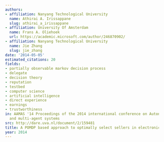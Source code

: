 ```yaml
---
authors:
- affiliation: Nanyang Technological University
  name: Athirai A. Irissappane
  slug: athirai_a_irissappane
- affiliation: University Of Amsterdam
  name: Frans A. Oliehoek
  url: https://academic.microsoft.com/author/246870902/
- affiliation: Nanyang Technological University
  name: Jie Zhang
  slug: jie_zhang
date: '2014-05-05'
estimated_citations: 20
fields:
- partially observable markov decision process
- delegate
- decision theory
- reputation
- testbed
- computer science
- artificial intelligence
- direct experience
- earnings
- trustworthiness
in: AAMAS '14 Proceedings of the 2014 international conference on Autonomous agents
  and multi-agent systems
src: http://dare.uva.nl/document/2/159481
title: A POMDP based approach to optimally select sellers in electronic marketplaces
year: 2014
---
```

